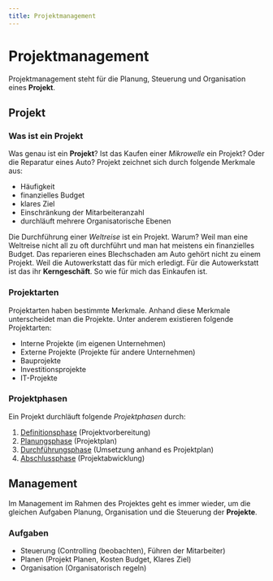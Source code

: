 ```yaml
---
title: Projektmanagement
---
```


# Projektmanagement


Projektmanagement steht für die Planung, Steuerung und Organisation
eines **Projekt**.

## Projekt

### Was ist ein Projekt

Was genau ist ein **Projekt**? Ist das Kaufen einer *Mikrowelle* ein
Projekt? Oder die Reparatur eines Auto? Projekt zeichnet sich durch
folgende Merkmale aus:

-   Häufigkeit
-   finanzielles Budget
-   klares Ziel
-   Einschränkung der Mitarbeiteranzahl
-   durchläuft mehrere Organisatorische Ebenen

Die Durchführung einer *Weltreise* ist ein Projekt. Warum? Weil man eine
Weltreise nicht all zu oft durchführt und man hat meistens ein
finanzielles Budget. Das reparieren eines Blechschaden am Auto gehört
nicht zu einem Projekt. Weil die Autowerkstatt das für mich erledigt.
Für die Autowerkstatt ist das ihr **Kerngeschäft**. So wie für mich das
Einkaufen ist.

### Projektarten

Projektarten haben bestimmte Merkmale. Anhand diese Merkmale
unterscheidet man die Projekte. Unter anderem existieren folgende
Projektarten:

-   Interne Projekte (im eigenen Unternehmen)
-   Externe Projekte (Projekte für andere Unternehmen)
-   Bauprojekte
-   Investitionsprojekte
-   IT-Projekte

### Projektphasen

Ein Projekt durchläuft folgende *Projektphasen* durch:

1.  [Definitionsphase](/Definitionsphase) (Projektvorbereitung)
2.  [Planungsphase](/Planungsphase) (Projektplan)
3.  [Durchführungsphase](/durchfuehrungsphase) (Umsetzung anhand es Projektplan)
4.  [Abschlussphase](/Abschlussphase) (Projektabwicklung)

## Management

Im Management im Rahmen des Projektes geht es immer wieder, um die
gleichen Aufgaben Planung, Organisation und die Steuerung der
**Projekte**.

### Aufgaben

-   Steuerung (Controlling (beobachten), Führen der Mitarbeiter)
-   Planen (Projekt Planen, Kosten Budget, Klares Ziel)
-   Organisation (Organisatorisch regeln)
